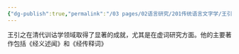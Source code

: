 ```yaml
---
{"dg-publish":true,"permalink":"/03 pages/02语言研究/201传统语言文字学/王引之/","created":"2024-12-16T21:33:38.946+08:00","updated":"2025-03-01T22:36:02.378+08:00"}
---
```


王引之在清代训诂学领域取得了显著的成就，尤其是在虚词研究方面。他的主要著作包括《经义述闻》和《经传释词》

